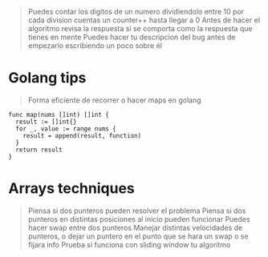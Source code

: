 > Puedes contar los digitos de un numero dividiendolo entre 10 por cada division cuentas un counter++ hasta llegar a 0
> Antes de hacer el algoritmo revisa la respuesta si se comporta como la respuesta que tienes en mente
> Puedes hacer tu descripcion del bug antes de empezarlo escribiendo un poco sobre él


# Golang tips
> Forma eficiente de recorrer o hacer maps en golang
```golang
func map(nums []int) []int {
  result := []int{}
  for _, value := range nums {
    result = append(result, function)
  }
  return result
}
```
# Arrays techniques
> Piensa si dos punteros pueden resolver el problema
> Piensa si dos punteros en distintas posiciones al inicio pueden funcionar
> Puedes hacer swap entre dos punteros
> Manejar distintas velocidades de punteros, o dejar un puntero en el punto que se hara un swap o se fijara info
> Prueba si funciona con sliding window tu algoritmo